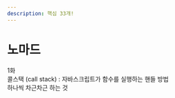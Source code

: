 ```yaml
---
description: 핵심 33개!
---
```


# 노마드

1화  
콜스택 \(call stack\) : 자바스크립트가 함수를 실행하는 핸들 방법  
하나씩 차근차근 하는 것  



